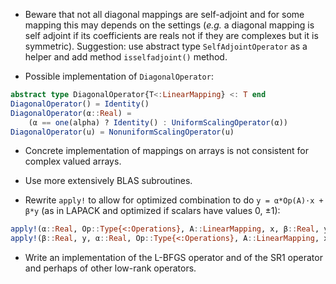 
* Beware that not all diagonal mappings are self-adjoint and for some mapping
  this may depends on the settings (*e.g.* a diagonal mapping is self adjoint
  if its coefficients are reals not if they are complexes but it is symmetric).
  Suggestion: use abstract type `SelfAdjointOperator` as a helper and add
  method `isselfadjoint()` method.

* Possible implementation of `DiagonalOperator`:

```julia
abstract type DiagonalOperator{T<:LinearMapping} <: T end
DiagonalOperator() = Identity()
DiagonalOperator(α::Real) =
    (α == one(alpha) ? Identity() : UniformScalingOperator(α))
DiagonalOperator(u) = NonuniformScalingOperator(u)
```

* Concrete implementation of mappings on arrays is not consistent for
  complex valued arrays.

* Use more extensively BLAS subroutines.

* Rewrite `apply!` to allow for optimized combination to do `y = α*Op(A)⋅x +
  β*y` (as in LAPACK and optimized if scalars have values 0, ±1):

```julia
apply!(α::Real, Op::Type{<:Operations}, A::LinearMapping, x, β::Real, y)
apply!(β::Real, y, α::Real, Op::Type{<:Operations}, A::LinearMapping, x)
```

* Write an implementation of the L-BFGS operator and of the SR1 operator and
  perhaps of other low-rank operators.
